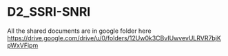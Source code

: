 # D2_SSRI-SNRI

All the shared documents are in google folder here https://drive.google.com/drive/u/0/folders/12Uw0k3CBvIUwvevULRVR7bjKpWxVFipm
